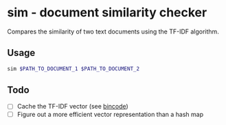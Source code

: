 # sim - document similarity checker

Compares the similarity of two text documents using the TF-IDF algorithm.

## Usage

```bash
sim $PATH_TO_DOCUMENT_1 $PATH_TO_DOCUMENT_2
```

## Todo

- [ ] Cache the TF-IDF vector (see [bincode](https://crates.io/crates/bincode))
- [ ] Figure out a more efficient vector representation than a hash map
